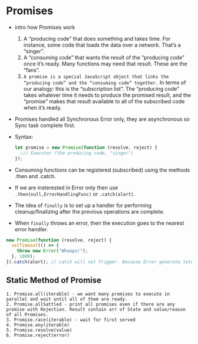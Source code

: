 # Promises

- intro how Promises work
  1. A “producing code” that does something and takes time. For instance, some code that loads the data over a network. That’s a “singer”.
  2. A “consuming code” that wants the result of the “producing code” once it’s ready. Many functions may need that result. These are the “fans”.
  3. `A promise is a special JavaScript object that links the “producing code” and the “consuming code” together.` In terms of our analogy: this is the “subscription list”. The “producing code” takes whatever time it needs to produce the promised result, and the “promise” makes that result available to all of the subscribed code when it’s ready.
- Promises handled all Synchronous Error only, they are asynchronous so Sync task complete first.
- Syntax:

  ```js
  let promise = new Promise(function (resolve, reject) {
    /// Executor (the producing code, "singer")
  });
  ```

- Consuming functions can be registered (subscribed) using the methods .then and .catch.
- If we are insterested in Error only then use `.then(null,ErrorHandlingFunc)` or `.catch(alert)`.
- The idea of `finally` is to set up a handler for performing cleanup/finalizing after the previous operations are complete.
- When `finally` throws an error, then the execution goes to the nearest error handler.

```js
new Promise(function (resolve, reject) {
  setTimeout(() => {
    throw new Error("Whoops!");
  }, 1000);
}).catch(alert); // catch will not Trigger. Because Error generate leter, so promise can't handle
```

## Static Method of Promise

    1. Promise.all(iterable) - we want many promises to execute in parallel and wait until all of them are ready.
    2. Promise.allSattled - print all promises even if there are any promise with Rejection. Result contain arr of State and value/reason of all Promises.
    3. Promise.race(iterable) - wait for first served
    4. Promise.any(iterable)
    5. Promise.resolve(value)
    6. Promise.reject(error)
